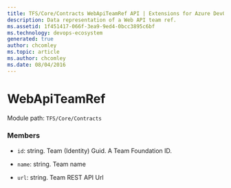 ```yaml
---
title: TFS/Core/Contracts WebApiTeamRef API | Extensions for Azure DevOps Services
description: Data representation of a Web API team ref.
ms.assetid: 1f451417-066f-3ea9-9ed4-0bcc3895c6bf
ms.technology: devops-ecosystem
generated: true
author: chcomley
ms.topic: article
ms.author: chcomley
ms.date: 08/04/2016
---
```


# WebApiTeamRef

Module path: `TFS/Core/Contracts`

### Members

- `id`: string. Team (Identity) Guid. A Team Foundation ID.

- `name`: string. Team name

- `url`: string. Team REST API Url
